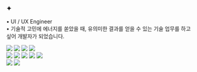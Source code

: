 





### ✦ 

<p>
• UI / UX Engineer <br/>
• 기술적 고민에 에너지를 쏟았을 때, 유의미한 결과를 얻을 수 있는 기술 업무를 하고 싶어 개발자가 되었습니다.
</p>

<p>
<img src="https://img.shields.io/badge/JavaScript-F7DF1E?style=flat&logo=JavaScript&logoColor=000000"/>
<img src="https://img.shields.io/badge/TypeScript-3178C6?style=flat&logo=TypeScript&logoColor=ffffff"/>
<img src="https://img.shields.io/badge/Webpack-8DD6F9?style=flat&logo=webpack&logoColor=000000"/>
<img src="https://img.shields.io/badge/Vite-646CFF?style=flat&logo=vite&logoColor=ffffff"/>

<br/>
<img src="https://img.shields.io/badge/React-61DAFB?style=flat&logo=React&logoColor=000000"/> 
<img src="https://img.shields.io/badge/Recoil-3578E5?style=flat&logo=Recoil&logoColor=ffffff"/>
<img src="https://img.shields.io/badge/ReactQuery-FF4154?style=flat&logo=reactquery&logoColor=ffffff"/>
<img src="https://img.shields.io/badge/Apollo GQL-311C87?style=flat&logo=apollographql&logoColor=ffffff"/> 
<img src="https://img.shields.io/badge/Next-191919?style=flat&logo=next.js&logoColor=ffffff"/>
<br/>
<img src="https://img.shields.io/badge/Tailwind CSS-06B6D4?style=flat&logo=tailwindcss&logoColor=ffffff"/>
<img src="https://img.shields.io/badge/Framer-0055FF?style=flat&logo=framer&logoColor=ffffff"/>
</p>


